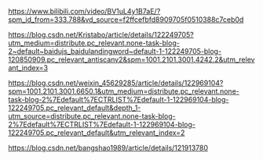 https://www.bilibili.com/video/BV1uL4y1B7aE/?spm_id_from=333.788&vd_source=f2ffcefbfd8909705f0510388c7ceb0d

https://blog.csdn.net/Kristabo/article/details/122249705?utm_medium=distribute.pc_relevant.none-task-blog-2~default~baidujs_baidulandingword~default-1-122249705-blog-120850909.pc_relevant_antiscanv2&spm=1001.2101.3001.4242.2&utm_relevant_index=3

https://blog.csdn.net/weixin_45629285/article/details/122969104?spm=1001.2101.3001.6650.1&utm_medium=distribute.pc_relevant.none-task-blog-2%7Edefault%7ECTRLIST%7Edefault-1-122969104-blog-122249705.pc_relevant_default&depth_1-utm_source=distribute.pc_relevant.none-task-blog-2%7Edefault%7ECTRLIST%7Edefault-1-122969104-blog-122249705.pc_relevant_default&utm_relevant_index=2

https://blog.csdn.net/bangshao1989/article/details/121913780